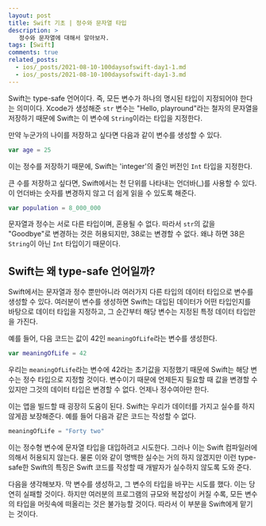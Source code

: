 ```yaml
---
layout: post
title: Swift 기초 | 정수와 문자열 타입
description: >
   정수와 문자열에 대해서 알아보자.
tags: [Swift]
comments: true
related_posts:
  - ios/_posts/2021-08-10-100daysofswift-day1-1.md
  - ios/_posts/2021-08-10-100daysofswift-day1-3.md
---
```


Swift는 type-safe 언어이다. 즉, 모든 변수가 하나의 명시된 타입이 지정되어야 한다는 의미이다. Xcode가 생성해준 `str` 변수는 "Hello, playround"라는 철자의 문자열을 저장하기 때문에 Swift는 이 변수에 `String`이라는 타입을 지정한다.

만약 누군가의 나이를 저장하고 싶다면 다음과 같이 변수를 생성할 수 있다.

~~~swift
var age = 25
~~~

이는 정수를 저장하기 때문에, Swift는 'integer'의 줄인 버전인 `Int` 타입을 지정한다.

큰 수를 저장하고 싶다면, Swift에서는 천 단위를 나타내는 언더바(_)를 사용할 수 있다. 이 언더바는 숫자를 변경하지 않고 더 쉽게 읽을 수 있도록 해준다.

~~~swift
var population = 8_000_000
~~~

문자열과 정수는 서로 다른 타입이며, 혼용될 수 없다. 따라서 `str`의 값을 "Goodbye"로 변경하는 것은 허용되지만, 38로는 변경할 수 없다. 왜냐 하면 38은 `String`이 아닌 `Int` 타입이기 때문이다.

## Swift는 왜 type-safe 언어일까?

Swift에서는 문자열과 정수 뿐만아니라 여러가지 다른 타입의 데이터 타입으로 변수를 생성할 수 있다. 여러분이 변수를 생성하면 Swift는 대입된 데이터가 어떤 타입인지를 바탕으로 데이터 타입을 지정하고, 그 순간부터 해당 변수는 지정된 특정 데이터 타입만을 가진다.

예를 들어, 다음 코드는 값이 42인 `meaningOfLife`라는 변수를 생성한다.

~~~swift
var meaningOfLife = 42
~~~

우리는 `meaningOfLife`라는 변수에 42라는 초기값을 지정했기 때문에 Swift는 해당 변수는 정수 타입으로 지정할 것이다. 변수이기 때문에 언제든지 필요할 때 값을 변경할 수 있지만 그것의 데이터 타입은 변경할 수 없다. 언제나 정수여아만 한다.

이는 앱을 빌드할 때 굉장히 도움이 된다. Swift는 우리가 데이터를 가지고 실수를 하지 않게끔 보장해준다. 예를 들어 다음과 같은 코드는 작성할 수 없다.

~~~swift
meaningOfLife = "Forty two"
~~~

이는 정수형 변수에 문자열 타입을 대입하려고 시도한다. 그러나 이는 Swift 컴파일러에 의해서 허용되지 않는다. 물론 이와 같이 명백한 실수는 거의 하지 않겠지만 이런 type-safe한 Swift의 특징은 Swift 코드를 작성할 때 개발자가 실수하지 않도록 도와 준다.

다음을 생각해보자. 막 변수를 생성하고, 그 변수의 타입을 바꾸는 시도를 했다. 이는 당연히 실패할 것이다. 하지만 여러분의 프로그램의 규모와 복잡성이 커질 수록, 모든 변수의 타입을 머릿속에 떠올리는 것은 불가능할 것이다. 따라서 이 부분을 Swift에게 맡기는 것이다.
